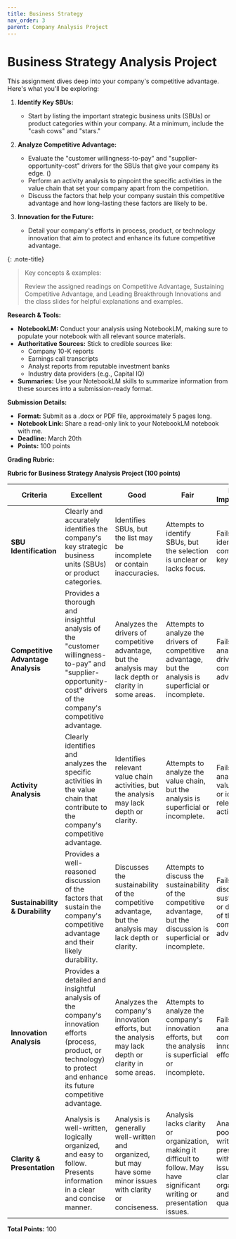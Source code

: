 ```yaml
---
title: Business Strategy
nav_order: 3
parent: Company Analysis Project
---
```

# **Business Strategy Analysis Project**

This assignment dives deep into your company's competitive advantage. Here's what you'll be exploring:

1. **Identify Key SBUs:**
    *  Start by listing the important strategic business units (SBUs) or product categories within your company.  At a minimum, include the "cash cows" and "stars."

2. **Analyze Competitive Advantage:**
    * Evaluate the "customer willingness-to-pay" and "supplier-opportunity-cost" drivers for the SBUs that give your company its edge.  ()
    * Perform an activity analysis to pinpoint the specific activities in the value chain that set your company apart from the competition.
    * Discuss the factors that help your company sustain this competitive advantage and how long-lasting these factors are likely to be.

3. **Innovation for the Future:**
    * Detail your company's efforts in process, product, or technology innovation that aim to protect and enhance its future competitive advantage.

{: .note-title}
> Key concepts & examples:
>
> Review the assigned readings on Competitive Advantage, Sustaining Competitive Advantage, and Leading Breakthrough Innovations and the class slides for helpful explanations and examples.

**Research & Tools:**

* **NotebookLM:** Conduct your analysis using NotebookLM, making sure to populate your notebook with all relevant source materials.
* **Authoritative Sources:** Stick to credible sources like:
    * Company 10-K reports
    * Earnings call transcripts
    * Analyst reports from reputable investment banks
    * Industry data providers (e.g., Capital IQ)
* **Summaries:** Use your NotebookLM skills to summarize information from these sources into a submission-ready format.

**Submission Details:**

* **Format:** Submit as a .docx or PDF file, approximately 5 pages long.
* **Notebook Link:**  Share a read-only link to your NotebookLM notebook with me.
* **Deadline:** March 20th
* **Points:** 100 points

**Grading Rubric:**

**Rubric for Business Strategy Analysis Project (100 points)**

| Criteria | Excellent | Good | Fair | Needs Improvement |
|---|---|---|---|---|
| **SBU Identification** |  Clearly and accurately identifies the company's key strategic business units (SBUs) or product categories.  | Identifies SBUs, but the list may be incomplete or contain inaccuracies. |  Attempts to identify SBUs, but the selection is unclear or lacks focus. | Fails to identify the company's key SBUs. |
| **Competitive Advantage Analysis** |  Provides a thorough and insightful analysis of the "customer willingness-to-pay" and "supplier-opportunity-cost" drivers of the company's competitive advantage.  |  Analyzes the drivers of competitive advantage, but the analysis may lack depth or clarity in some areas. |  Attempts to analyze the drivers of competitive advantage, but the analysis is superficial or incomplete. | Fails to analyze the drivers of competitive advantage. |
| **Activity Analysis** |  Clearly identifies and analyzes the specific activities in the value chain that contribute to the company's competitive advantage. |  Identifies relevant value chain activities, but the analysis may lack depth or clarity. |  Attempts to analyze the value chain, but the analysis is superficial or incomplete. | Fails to analyze the value chain or identify relevant activities. |
| **Sustainability & Durability** |  Provides a well-reasoned discussion of the factors that sustain the company's competitive advantage and their likely durability. |  Discusses the sustainability of the competitive advantage, but the analysis may lack depth or clarity. |  Attempts to discuss the sustainability of the competitive advantage, but the discussion is superficial or incomplete. | Fails to discuss the sustainability or durability of the competitive advantage. |
| **Innovation Analysis** |  Provides a detailed and insightful analysis of the company's innovation efforts (process, product, or technology) to protect and enhance its future competitive advantage. |  Analyzes the company's innovation efforts, but the analysis may lack depth or clarity in some areas. |  Attempts to analyze the company's innovation efforts, but the analysis is superficial or incomplete. | Fails to analyze the company's innovation efforts. |
| **Clarity & Presentation** |  Analysis is well-written, logically organized, and easy to follow.  Presents information in a clear and concise manner. |  Analysis is generally well-written and organized, but may have some minor issues with clarity or conciseness. |  Analysis lacks clarity or organization, making it difficult to follow.  May have significant writing or presentation issues. |  Analysis is poorly written and presented, with major issues in clarity, organization, and overall quality. |


**Total Points:** 100